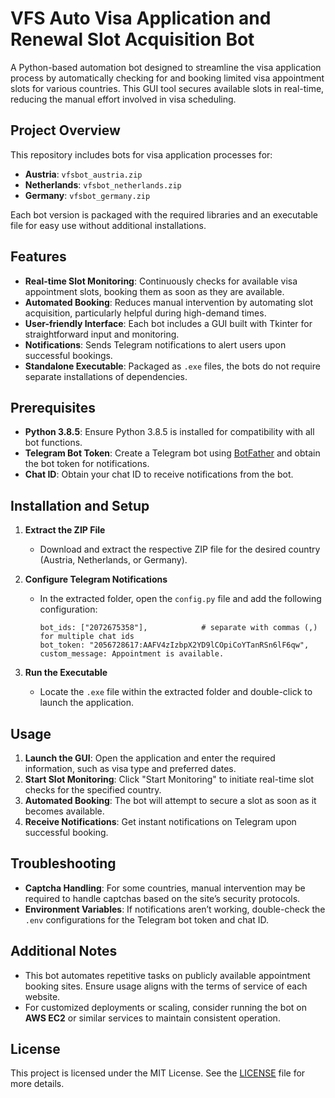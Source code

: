 # VFS Auto Visa Application and Renewal Slot Acquisition Bot

A Python-based automation bot designed to streamline the visa application process by automatically checking for and booking limited visa appointment slots for various countries. This GUI tool secures available slots in real-time, reducing the manual effort involved in visa scheduling.

## Project Overview

This repository includes bots for visa application processes for:
- **Austria**: `vfsbot_austria.zip`
- **Netherlands**: `vfsbot_netherlands.zip`
- **Germany**: `vfsbot_germany.zip`

Each bot version is packaged with the required libraries and an executable file for easy use without additional installations.

## Features

- **Real-time Slot Monitoring**: Continuously checks for available visa appointment slots, booking them as soon as they are available.
- **Automated Booking**: Reduces manual intervention by automating slot acquisition, particularly helpful during high-demand times.
- **User-friendly Interface**: Each bot includes a GUI built with Tkinter for straightforward input and monitoring.
- **Notifications**: Sends Telegram notifications to alert users upon successful bookings.
- **Standalone Executable**: Packaged as `.exe` files, the bots do not require separate installations of dependencies.

## Prerequisites

- **Python 3.8.5**: Ensure Python 3.8.5 is installed for compatibility with all bot functions.
- **Telegram Bot Token**: Create a Telegram bot using [BotFather](https://core.telegram.org/bots#botfather) and obtain the bot token for notifications.
- **Chat ID**: Obtain your chat ID to receive notifications from the bot.

## Installation and Setup

1. **Extract the ZIP File**
   - Download and extract the respective ZIP file for the desired country (Austria, Netherlands, or Germany).

2. **Configure Telegram Notifications**
   - In the extracted folder, open the `config.py` file and add the following configuration:
     ```
     bot_ids: ["2072675358"],            # separate with commas (,) for multiple chat ids
     bot_token: "2056728617:AAFV4zIzbpX2YD9lCOpiCoYTanRSn6lF6qw",
     custom_message: Appointment is available.
     ```

3. **Run the Executable**
   - Locate the `.exe` file within the extracted folder and double-click to launch the application.

## Usage

1. **Launch the GUI**: Open the application and enter the required information, such as visa type and preferred dates.
2. **Start Slot Monitoring**: Click "Start Monitoring" to initiate real-time slot checks for the specified country.
3. **Automated Booking**: The bot will attempt to secure a slot as soon as it becomes available.
4. **Receive Notifications**: Get instant notifications on Telegram upon successful booking.

## Troubleshooting

- **Captcha Handling**: For some countries, manual intervention may be required to handle captchas based on the site’s security protocols.
- **Environment Variables**: If notifications aren’t working, double-check the `.env` configurations for the Telegram bot token and chat ID.

## Additional Notes

- This bot automates repetitive tasks on publicly available appointment booking sites. Ensure usage aligns with the terms of service of each website.
- For customized deployments or scaling, consider running the bot on **AWS EC2** or similar services to maintain consistent operation.

## License

This project is licensed under the MIT License. See the [LICENSE](LICENSE) file for more details.
